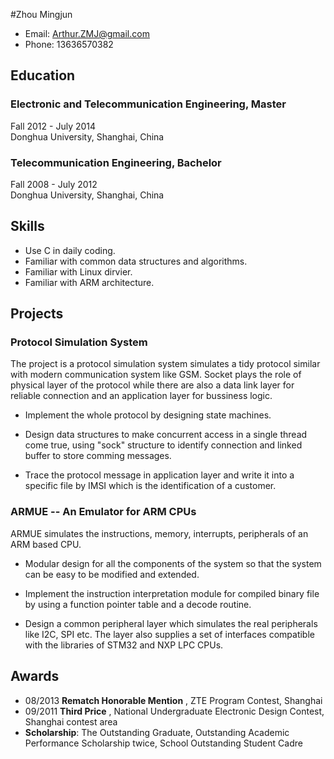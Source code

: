 #Zhou Mingjun 

* Email: Arthur.ZMJ@gmail.com
* Phone: 13636570382 

## Education
### Electronic and Telecommunication Engineering, Master
Fall 2012 - July 2014  
Donghua University, Shanghai, China

### Telecommunication Engineering, Bachelor
Fall 2008 - July 2012  
Donghua University, Shanghai, China

## Skills

* Use C in daily coding.
* Familiar with common data structures and algorithms.
* Familiar with Linux dirvier.
* Familiar with ARM architecture.

## Projects

### Protocol Simulation System

The project is a protocol simulation system simulates a tidy protocol similar with modern communication system like GSM. Socket plays the role of physical layer of the protocol while there are also a data link layer for reliable connection and an application layer for bussiness logic.

* Implement the whole protocol by designing state machines.

* Design data structures to make concurrent access in a single thread come true, using "sock" structure to identify connection and linked buffer to store comming messages.

* Trace the protocol message in application layer and write it into a specific file by IMSI which is the identification of a customer.

### ARMUE -- An Emulator for ARM CPUs

ARMUE simulates the instructions, memory, interrupts, peripherals of an ARM based CPU.

* Modular design for all the components of the system so that the system can be easy to be modified and extended.

* Implement the instruction interpretation module for compiled binary file by using a function pointer table and a decode routine.

* Design a common peripheral layer which simulates the real peripherals like I2C, SPI etc. The layer also supplies a set of interfaces compatible with the libraries of STM32 and NXP LPC CPUs.



## Awards
* 08/2013 **Rematch Honorable Mention** , ZTE Program Contest, Shanghai
* 09/2011 **Third Price** , National Undergraduate Electronic Design Contest, Shanghai contest area
* **Scholarship**: The Outstanding Graduate, Outstanding Academic Performance Scholarship twice, School Outstanding Student Cadre





   


